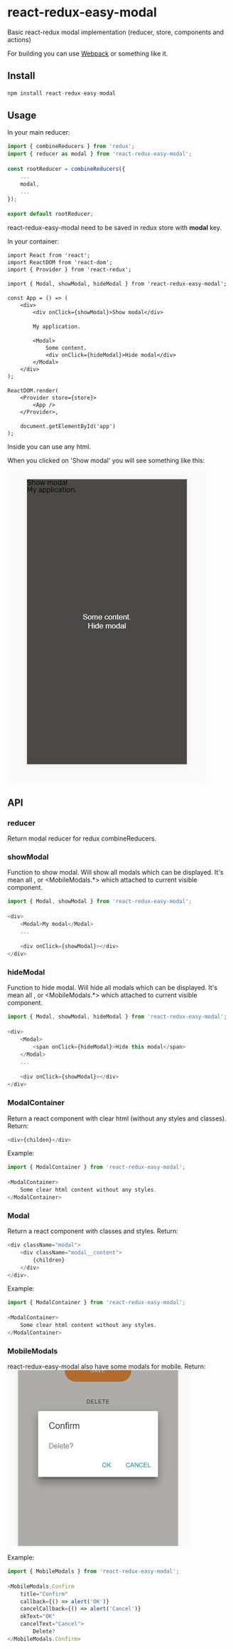 # react-redux-easy-modal
Basic react-redux modal implementation (reducer, store, components and actions)

For building you can use [Webpack](https://webpack.github.io/) or something like it.


## Install
``` js
npm install react-redux-easy-modal
```

## Usage
In your main reducer:
``` js
import { combineReducers } from 'redux';
import { reducer as modal } from 'react-redux-easy-modal';

const rootReducer = combineReducers({
    ...
    modal,
    ...
});

export default rootReducer;

```

react-redux-easy-modal need to be saved in redux store with **modal** key.

In your container:
```
import React from 'react';
import ReactDOM from 'react-dom';
import { Provider } from 'react-redux';

import { Modal, showModal, hideModal } from 'react-redux-easy-modal';

const App = () => (
    <div>
        <div onClick={showModal}>Show modal</div>

        My application.

        <Modal>
            Some content.
            <div onClick={hideModal}>Hide modal</div>
        </Modal>
    </div>
);

ReactDOM.render(
    <Provider store={store}>
        <App />
    </Provider>,

    document.getElementById('app')
);
```

Inside <Modal> you can use any html.

When you clicked on 'Show modal' you will see something like this:

![Example](data/modal.jpg?raw=true)

## API
### reducer
Return modal reducer for redux combineReducers.

### showModal
Function to show modal.
Will show all modals which can be displayed. It's mean all <Modal>, <ModalContainer> or <MobileModals.*> which attached to current visible component. 
``` js
import { Modal, showModal } from 'react-redux-easy-modal';

<div>
    <Modal>My modal</Modal>
    ...

    <div onClick={showModal}></div>
</div>
```

### hideModal
Function to hide modal.
Will hide all modals which can be displayed. It's mean all <Modal>, <ModalContainer> or <MobileModals.*> which attached to current visible component. 
``` js
import { Modal, showModal, hideModal } from 'react-redux-easy-modal';

<div>
    <Modal>
        <span onClick={hideModal}>Hide this modal</span>
    </Modal>
    ...

    <div onClick={showModal}></div>
</div>
```

### ModalContainer
Return a react component with clear html (without any styles and classes).
Return:
``` js
<div>{childen}</div>
```

Example:
``` js
import { ModalContainer } from 'react-redux-easy-modal';

<ModalContainer>
    Some clear html content without any styles.
</ModalContainer>
```

### Modal
Return a react component with classes and styles.
Return:
``` js
<div className="modal">
    <div className="modal__content">
        {children}
    </div>
</div>.
```

Example:
``` js
import { ModalContainer } from 'react-redux-easy-modal';

<ModalContainer>
    Some clear html content without any styles.
</ModalContainer>
```

### MobileModals
react-redux-easy-modal also have some modals for mobile.
Return:
![Example](data/MobileModalsConfirm.jpg?raw=true)

Example:
``` js
import { MobileModals } from 'react-redux-easy-modal';

<MobileModals.Confirm 
    title="Confirm" 
    callback={() => alert('OK')} 
    cancelCallback={() => alert('Cancel')} 
    okText="OK" 
    cancelText="Cancel">
        Delete?
</MobileModals.Confirm>
```
